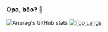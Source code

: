 ### Opa, bão? 👋

![Anurag's GitHub stats](https://github-readme-stats.vercel.app/api?username=arajooj&count_private=true&show_icons=true&theme=midnight-purple)
[![Top Langs](https://github-readme-stats.vercel.app/api/top-langs/?username=arajooj&layout=compact)](https://github.com/anuraghazra/github-readme-stats)
